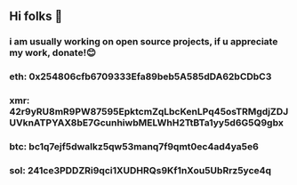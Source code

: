 ## Hi folks 👋
### i am usually working on open source projects, if u appreciate my work, donate!😊
### eth: 0x254806cfb6709333Efa89beb5A585dDA62bCDbC3
### xmr: 42r9yRU8mR9PW87595EpktcmZqLbcKenLPq45osTRMgdjZDJUVknATPYAX8bE7GcunhiwbMELWhH2TtBTa1yy5d6G5Q9gbx
### btc: bc1q7ejf5dwalkz5qw53manq7f9qmt0ec4ad4ya5e6
### sol: 241ce3PDDZRi9qci1XUDHRQs9Kf1nXou5UbRrz5yce4q

<!--
**ch4insmoker/ch4insmoker** is a ✨ _special_ ✨ repository because its `README.md` (this file) appears on your GitHub profile.

Here are some ideas to get you started:

- 🔭 I’m currently working on ...
- 🌱 I’m currently learning ...
- 👯 I’m looking to collaborate on ...
- 🤔 I’m looking for help with ...
- 💬 Ask me about ...
- 📫 How to reach me: ...
- 😄 Pronouns: ...
- ⚡ Fun fact: ...
-->
